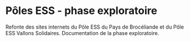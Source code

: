 # Pôles ESS - phase exploratoire

Refonte des sites internets du Pôle ESS du Pays de Brocéliande et du Pôle ESS Vallons Solidaires.
Documentation de la phase exploratoire.